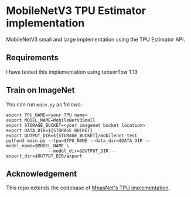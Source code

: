 # MobileNetV3 TPU Estimator implementation
MobileNetV3 small and large implementation using the TPU Estimator API.

## Requirements
I have tested this implementation using tensorflow 1.13

## Train on ImageNet
You can run `main.py` as follows:
```
export TPU_NAME=<your TPU name>
export MODEL_NAME=MobileNetV3Small 
export STORAGE_BUCKET=<your imagenet bucket location>
export DATA_DIR=${STORAGE_BUCKET}
export OUTPUT_DIR=${STORAGE_BUCKET}/mobilenet-test
python3 main.py --tpu=$TPU_NAME --data_dir=$DATA_DIR --model_name=$MODEL_NAME \
                --model_dir=$OUTPUT_DIR --export_dir=$OUTPUT_DIR/export 
```

## Acknowledgement
This repo extends the codebase of [MnasNet's TPU implementation](https://github.com/tensorflow/tpu/tree/master/models/official/mnasnet).
